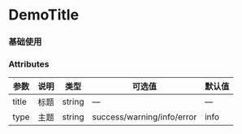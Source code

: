 # DemoTitle

### 基础使用

<m-wn-demo-title />

### Attributes

| 参数  | 说明 | 类型   | 可选值                     | 默认值 |
| ----- | ---- | ------ | -------------------------- | ------ |
| title | 标题 | string | —                          | —      |
| type  | 主题 | string | success/warning/info/error | info   |
